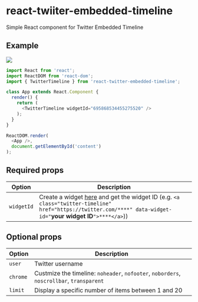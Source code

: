 # react-twiiter-embedded-timeline

Simple React component for Twitter Embedded Timeline

## Example

![](http://i.imgur.com/jwu7yuK.png)

```javascript
import React from 'react';
import ReactDOM from 'react-dom';
import { TwitterTimeline } from 'react-twitter-embedded-timeline';

class App extends React.Component {
  render() {
    return (
      <TwitterTimeline widgetId="695868534455275520" />
    );
  }
}

ReactDOM.render(
  <App />,
  document.getElementById('content')
);
```

## Required props
Option|Description
---|---
`widgetId`| Create a widget [here](https://dev.twitter.com/web/embedded-timelines) and get the widget ID (e.g.  `<a class="twitter-timeline" href="https://twitter.com/****" data-widget-id="`**your widget ID**`">****</a>`))

## Optional props
Option|Description
---|---
`user`| Twitter username
`chrome`| Custmize the timeline: `noheader`, `nofooter`, `noborders`, `noscrollbar`, `transparent`
`limit`| Display a specific number of items between 1 and 20 
